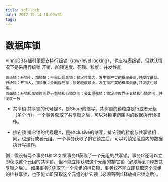 ```yaml
---
title: sql-lock
date: 2017-12-14 18:09:51
tags:
---
```


# 数据库锁 

*InnoDB存储引擎既支持行级锁（row-level locking），也支持表级锁，但默认情况下是采用行级锁
开销、加锁速度、死锁、粒度、并发性能
```nil
表级锁：开销小，加锁快；不会出现死锁；锁定粒度大，发生锁冲突的概率最高,并发度最低。
行级锁：开销大，加锁慢；会出现死锁；锁定粒度最小，发生锁冲突的概率最低,并发度也最高。
页面锁：开销和加锁时间界于表锁和行锁之间；会出现死锁；锁定粒度界于表锁和行锁之间，并发度一般
```

- 共享锁
共享锁的代号是S，是Share的缩写，共享锁的锁粒度是行或者元组（多个行）。一个事务获取了共享锁之后，可以对锁定范围内的数据执行读操作。 

- 排它锁
排它锁的代号是X，是eXclusive的缩写，排它锁的粒度与共享锁相同，也是行或者元组。一个事务获取了排它锁之后，可以对锁定范围内的数据执行写操作。

例：假设有两个事务t1和t2
如果事务t1获取了一个元组的共享锁，事务t2还可以立即获取这个元组的共享锁，但不能立即获取这个元组的排它锁（必须等到t1释放共享锁之后）。
如果事务t1获取了一个元组的排它锁，事务t2不能立即获取这个元组的排共享锁，也不能立即获取这个元组的排它锁（必须等到t1释放排它锁之后）。